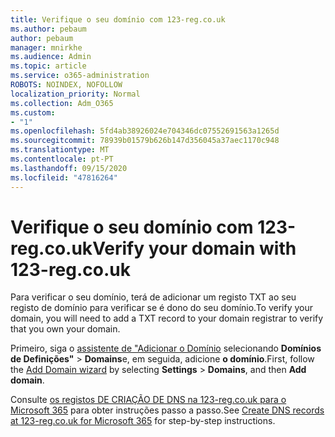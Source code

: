```yaml
---
title: Verifique o seu domínio com 123-reg.co.uk
ms.author: pebaum
author: pebaum
manager: mnirkhe
ms.audience: Admin
ms.topic: article
ms.service: o365-administration
ROBOTS: NOINDEX, NOFOLLOW
localization_priority: Normal
ms.collection: Adm_O365
ms.custom:
- "1"
ms.openlocfilehash: 5fd4ab38926024e704346dc07552691563a1265d
ms.sourcegitcommit: 78939b01579b626b147d356045a37aec1170c948
ms.translationtype: MT
ms.contentlocale: pt-PT
ms.lasthandoff: 09/15/2020
ms.locfileid: "47816264"
---
```

# <a name="verify-your-domain-with-123-regcouk"></a><span data-ttu-id="a43ae-102">Verifique o seu domínio com 123-reg.co.uk</span><span class="sxs-lookup"><span data-stu-id="a43ae-102">Verify your domain with 123-reg.co.uk</span></span>

<span data-ttu-id="a43ae-103">Para verificar o seu domínio, terá de adicionar um registo TXT ao seu registo de domínio para verificar se é dono do seu domínio.</span><span class="sxs-lookup"><span data-stu-id="a43ae-103">To verify your domain, you will need to add a TXT record to your domain registrar to verify that you own your domain.</span></span> 

<span data-ttu-id="a43ae-104">Primeiro, siga o [assistente de "Adicionar o Domínio](https://admin.microsoft.com/Adminportal#/Domains) selecionando **Domínios de Definições"** \> **Domains**e, em seguida, adicione **o domínio**.</span><span class="sxs-lookup"><span data-stu-id="a43ae-104">First, follow the [Add Domain wizard](https://admin.microsoft.com/Adminportal#/Domains) by selecting **Settings** \> **Domains**, and then **Add domain**.</span></span>
  
<span data-ttu-id="a43ae-105">Consulte [os registos DE CRIAÇÃO DE DNS na 123-reg.co.uk para o Microsoft 365](https://docs.microsoft.com/microsoft-365/admin/dns/create-dns-records-at-123-reg-co-uk) para obter instruções passo a passo.</span><span class="sxs-lookup"><span data-stu-id="a43ae-105">See [Create DNS records at 123-reg.co.uk for Microsoft 365](https://docs.microsoft.com/microsoft-365/admin/dns/create-dns-records-at-123-reg-co-uk) for step-by-step instructions.</span></span>